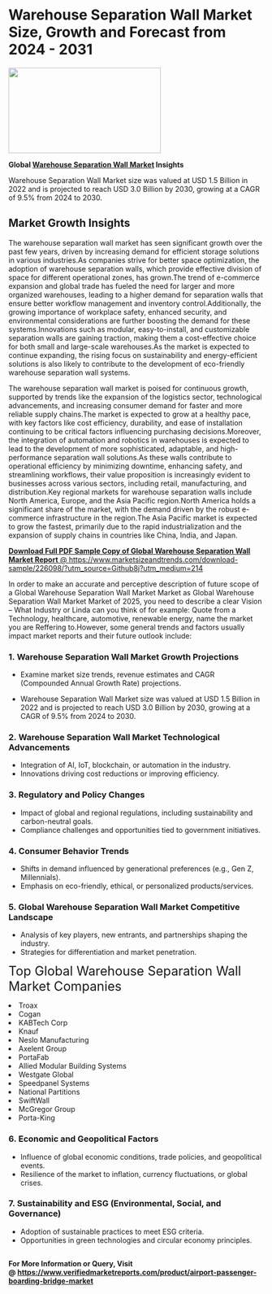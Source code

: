 <H1>Warehouse Separation Wall Market Size, Growth and Forecast from 2024 - 2031</H1><img class="aligncenter size-medium wp-image-584254" src="https://thirdeyenews.in/wp-content/uploads/2024/09/Global-Market-Research-300x168.jpeg" alt="" width="300" height="168" /><p><strong>Global&nbsp;<a href="https://www.marketsizeandtrends.com/download-sample/226098/?utm_source=Github8j?utm_medium=214">Warehouse Separation Wall Market</a> Insights</strong></p><p>Warehouse Separation Wall Market size was valued at USD 1.5 Billion in 2022 and is projected to reach USD 3.0 Billion by 2030, growing at a CAGR of 9.5% from 2024 to 2030.</p><p><h2>Market Growth Insights</h2> <p>The warehouse separation wall market has seen significant growth over the past few years, driven by increasing demand for efficient storage solutions in various industries.As companies strive for better space optimization, the adoption of warehouse separation walls, which provide effective division of space for different operational zones, has grown.The trend of e-commerce expansion and global trade has fueled the need for larger and more organized warehouses, leading to a higher demand for separation walls that ensure better workflow management and inventory control.Additionally, the growing importance of workplace safety, enhanced security, and environmental considerations are further boosting the demand for these systems.Innovations such as modular, easy-to-install, and customizable separation walls are gaining traction, making them a cost-effective choice for both small and large-scale warehouses.As the market is expected to continue expanding, the rising focus on sustainability and energy-efficient solutions is also likely to contribute to the development of eco-friendly warehouse separation wall systems.</p> <p><a href="download-sample-link"></a></p> <p>The warehouse separation wall market is poised for continuous growth, supported by trends like the expansion of the logistics sector, technological advancements, and increasing consumer demand for faster and more reliable supply chains.The market is expected to grow at a healthy pace, with key factors like cost efficiency, durability, and ease of installation continuing to be critical factors influencing purchasing decisions.Moreover, the integration of automation and robotics in warehouses is expected to lead to the development of more sophisticated, adaptable, and high-performance separation wall solutions.As these walls contribute to operational efficiency by minimizing downtime, enhancing safety, and streamlining workflows, their value proposition is increasingly evident to businesses across various sectors, including retail, manufacturing, and distribution.Key regional markets for warehouse separation walls include North America, Europe, and the Asia Pacific region.North America holds a significant share of the market, with the demand driven by the robust e-commerce infrastructure in the region.The Asia Pacific market is expected to grow the fastest, primarily due to the rapid industrialization and the expansion of supply chains in countries like China, India, and Japan.</p> <p><a href="get-more-link"></p><p><span class=""><strong>Download Full PDF Sample Copy of Global Warehouse Separation Wall Market Report</strong> @ <a href="https://www.marketsizeandtrends.com/download-sample/226098/?utm_source=Github8j?utm_medium=214" target="_blank">https://www.marketsizeandtrends.com/download-sample/226098/?utm_source=Github8j?utm_medium=214</a></span></p><p>In order to make an accurate and perceptive description of future scope of a Global&nbsp;Warehouse Separation Wall Market Market as Global&nbsp;Warehouse Separation Wall Market Market of 2025, you need to describe a clear Vision &ndash; What Industry or Linda can you think of for example: Quote from a Technology, healthcare, automotive, renewable energy, name the market you are Reffering to.However, some general trends and factors usually impact market reports and their future outlook include:</p><h3>1.&nbsp;<strong>Warehouse Separation Wall Market Growth Projections</strong></h3><ul><li>Examine market size trends, revenue estimates and CAGR (Compounded Annual Growth Rate) projections.</li><li><p>Warehouse Separation Wall Market size was valued at USD 1.5 Billion in 2022 and is projected to reach USD 3.0 Billion by 2030, growing at a CAGR of 9.5% from 2024 to 2030.</p></li></ul><h3>2.&nbsp;<strong>Warehouse Separation Wall Market Technological Advancements</strong></h3><ul><li>Integration of AI, IoT, blockchain, or automation in the industry.</li><li>Innovations driving cost reductions or improving efficiency.</li></ul><h3>3.&nbsp;<strong>Regulatory and Policy Changes</strong></h3><ul><li>Impact of global and regional regulations, including sustainability and carbon-neutral goals.</li><li>Compliance challenges and opportunities tied to government initiatives.</li></ul><h3>4.&nbsp;<strong>Consumer Behavior Trends</strong></h3><ul><li>Shifts in demand influenced by generational preferences (e.g., Gen Z, Millennials).</li><li>Emphasis on eco-friendly, ethical, or personalized products/services.</li></ul><h3>5.&nbsp;<strong>Global Warehouse Separation Wall Market Competitive Landscape</strong></h3><ul><li>Analysis of key players, new entrants, and partnerships shaping the industry.</li><li>Strategies for differentiation and market penetration.</li></ul><p data-pm-slice="1 1 []"><span style="color: inherit; font-family: inherit; font-size: 25px;">Top Global Warehouse Separation Wall Market Companies</span></p><div class="" data-test-id=""><p><li>Troax</li><li> Cogan</li><li> KABTech Corp</li><li> Knauf</li><li> Neslo Manufacturing</li><li> Axelent Group</li><li> PortaFab</li><li> Allied Modular Building Systems</li><li> Westgate Global</li><li> Speedpanel Systems</li><li> National Partitions</li><li> SwiftWall</li><li> McGregor Group</li><li> Porta-King</li></p></div><h3>6.&nbsp;<strong>Economic and Geopolitical Factors</strong></h3><ul><li>Influence of global economic conditions, trade policies, and geopolitical events.</li><li>Resilience of the market to inflation, currency fluctuations, or global crises.</li></ul><h3>7.&nbsp;<strong>Sustainability and ESG (Environmental, Social, and Governance)</strong></h3><ul><li>Adoption of sustainable practices to meet ESG criteria.</li><li>Opportunities in green technologies and circular economy principles.</li></ul><h2><strong style="font-size: 14px;">For More Information or Query, Visit @&nbsp;</strong><a style="background-color: #ffffff; font-size: 14px;" href="https://www.marketsizeandtrends.com/report/warehouse-separation-wall-market/" target="_blank">https://www.verifiedmarketreports.com/product/airport-passenger-boarding-bridge-market</a></h2>